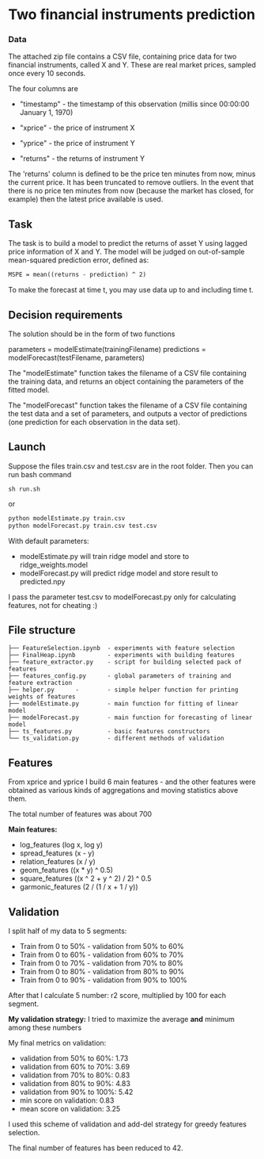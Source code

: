 # Two financial instruments prediction


### Data
The attached zip file contains a CSV file, containing price data for two financial instruments, called X and Y.
These are real market prices, sampled once every 10 seconds.

The four columns are 

- "timestamp" - the timestamp of this observation (millis since 00:00:00 January 1, 1970)

- "xprice" - the price of instrument X

- "yprice" - the price of instrument Y

- "returns" - the returns of instrument Y

The 'returns' column is defined to be the price ten minutes from now, minus the current price. 
It has been truncated to remove outliers. In the event that there is no price ten minutes from now 
(because the market has closed, for example) then the latest price available is used.

## Task

The task is to build a model to predict the returns of asset Y using lagged price information of X and Y.
The model will be judged on out-of-sample mean-squared prediction error, defined as:

```latex
MSPE = mean((returns - prediction) ^ 2)
```

To make the forecast at time t, you may use data up to and including time t.

## Decision requirements 

The solution should be in the form of two functions

parameters = modelEstimate(trainingFilename)
predictions = modelForecast(testFilename, parameters)
 
The "modelEstimate" function takes the filename of a CSV file containing the training data, 
and returns an object containing the parameters of the fitted model.

The "modelForecast" function takes the filename of a CSV file containing the test data and a set of parameters,
and outputs a vector of predictions (one prediction for each observation in the data set).

## Launch
Suppose the files train.csv and test.csv are in the root folder. Then you can run bash command
```nash
sh run.sh
```
or 
```bash
python modelEstimate.py train.csv
python modelForecast.py train.csv test.csv
```
With default parameters:
- modelEstimate.py will train ridge model and store to ridge_weights.model
- modelForecast.py will predict ridge model and store result to predicted.npy

I pass the parameter test.csv to modelForecast.py only for calculating features, not for cheating :)

## File structure
    ├── FeatureSelection.ipynb  - experiments with feature selection
    ├── FinalHeap.ipynb         - experiments with building features
    ├── feature_extractor.py    - script for building selected pack of features
    ├── features_config.py      - global parameters of training and feature extraction
    ├── helper.py      -        - simple helper function for printing weights of features
    ├── modelEstimate.py        - main function for fitting of linear model
    ├── modelForecast.py        - main function for forecasting of linear model
    ├── ts_features.py          - basic features constructors
    └── ts_validation.py        - different methods of validation
 
 
 ## Features 
From xprice and yprice I build 6 main features - and the other features were obtained as various kinds of aggregations and moving statistics above them. 

The total number of features was about 700

**Main features:**
- log_features (log x, log y)
- spread_features (x - y)
- relation_features (x / y)
- geom_features ((x * y) ^ 0.5)
- square_features ((x ^ 2 + y ^ 2) / 2) ^ 0.5
- garmonic_features (2 / (1 / x + 1 / y))


 
 ## Validation
 I split half of my data to 5 segments:
 - Train from 0 to 50% - validation from 50% to 60%
 - Train from 0 to 60% - validation from 60% to 70%
 - Train from 0 to 70% - validation from 70% to 80%
 - Train from 0 to 80% - validation from 80% to 90%
 - Train from 0 to 90% - validation from 90% to 100%
 
 After that I calculate 5 number: r2 score, multiplied by 100 for each segment. 
 
 **My validation strategy:** I tried to maximize the average **and** minimum among these numbers
 
 My final metrics on validation:
 - validation from 50% to 60%:  1.73
 - validation from 60% to 70%:  3.69 
 - validation from 70% to 80%:  0.83
 - validation from 80% to 90%:  4.83
 - validation from 90% to 100%: 5.42
 - min  score on validation:    0.83  
 - mean score on validation:    3.25
 
 I used this scheme of validation and add-del strategy for greedy features selection.
 
 The final number of features has been reduced to 42.
 
 
 
 
 
